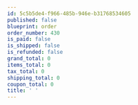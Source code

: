 ```yaml
---
id: 5c5b5de4-f966-485b-946e-b31768534605
published: false
blueprint: order
order_number: 430
is_paid: false
is_shipped: false
is_refunded: false
grand_total: 0
items_total: 0
tax_total: 0
shipping_total: 0
coupon_total: 0
title: ' '
---
```

